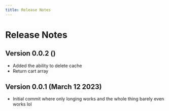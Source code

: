 ```yaml
---
title: Release Notes
---
```


# Release Notes

## Version 0.0.2 ()

- Added the ability to delete cache
- Return cart array

## Version 0.0.1 (March 12 2023)
- Initial commit where only longing works and the whole thing barely even works lol